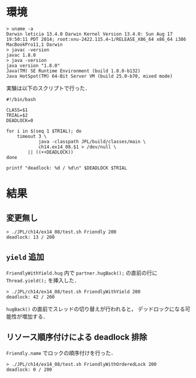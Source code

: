 # 環境

```
> uname -a
Darwin leticia 13.4.0 Darwin Kernel Version 13.4.0: Sun Aug 17 19:50:11 PDT 2014; root:xnu-2422.115.4~1/RELEASE_X86_64 x86_64 i386 MacBookPro11,1 Darwin
> javac -version
javac 1.8.0
> java -version
java version "1.8.0"
Java(TM) SE Runtime Environment (build 1.8.0-b132)
Java HotSpot(TM) 64-Bit Server VM (build 25.0-b70, mixed mode)
```

実験は以下のスクリプトで行った．

```
#!/bin/bash

CLASS=$1
TRIAL=$2
DEADLOCK=0

for i in $(seq 1 $TRIAL); do
    timeout 3 \
            java -classpath JPL/build/classes/main \
            ch14.ex14_08.$1 > /dev/null \
        || ((++DEADLOCK))
done

printf "deadlock: %d / %d\n" $DEADLOCK $TRIAL
```

# 結果

## 変更無し

```
> ./JPL/ch14/ex14_08/test.sh Friendly 200
deadlock: 13 / 200
```

## `yield` 追加
`FriendlyWithYield.hug` 内で `partner.hugBack();` の直前の行に
`Thread.yield();` を挿入した．

```
> ./JPL/ch14/ex14_08/test.sh FriendlyWithYield 200
deadlock: 42 / 200
```

`hugBack()` の直前でスレッドの切り替えが行われると，
デッドロックになる可能性が増加する．

## リソース順序付けによる deadlock 排除
`Friendly.name` でロックの順序付けを行った．

```
> ./JPL/ch14/ex14_08/test.sh FriendlyWithOrderedLock 200
deadlock: 0 / 200
```
